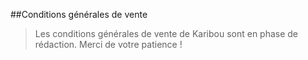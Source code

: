 ##Conditions générales de vente
> Les conditions générales de vente de Karibou sont en phase de rédaction. Merci de votre patience !
